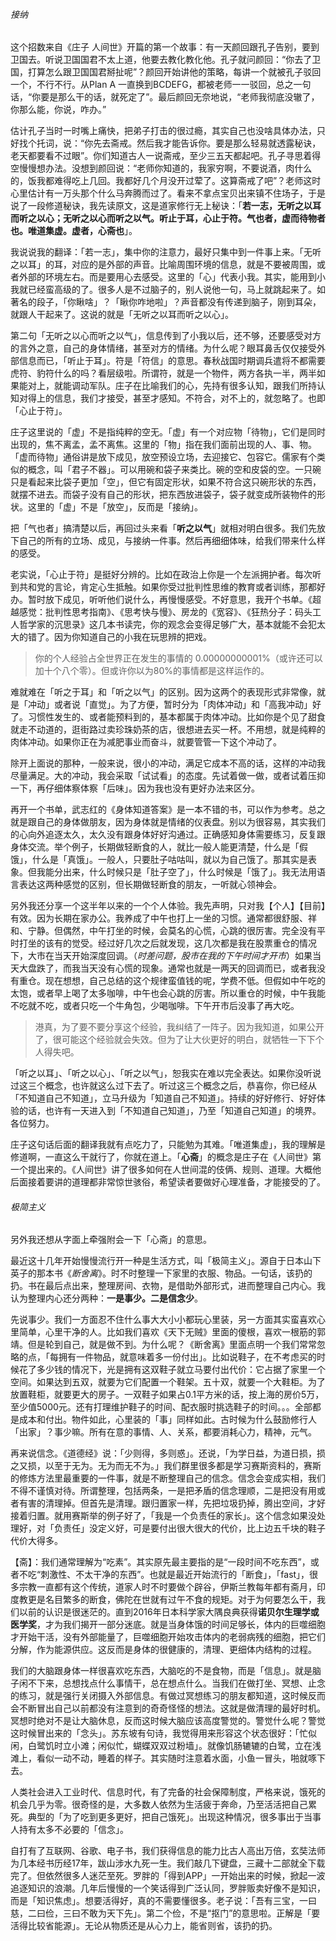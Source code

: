 

###### 接纳

这个招数来自《庄子 人间世》开篇的第一个故事：有一天颜回跟孔子告别，要到卫国去。听说卫国国君不太上道，他要去教化教化他。孔子就问颜回：“你去了卫国，打算怎么跟卫国国君掰扯呢”？颜回开始讲他的策略，每讲一个就被孔子驳回一个，不行不行。从Plan A 一直换到BCDEFG，都被老师一一驳回，总之一句话，“你要是那么干的话，就死定了”。最后颜回无奈地说，“老师我彻底没辙了，你那么能，你说，咋办。”

估计孔子当时一时嘴上痛快，把弟子打击的很过瘾，其实自己也没啥具体办法，只好找个托词，说：“你先去斋戒。然后我才能告诉你。要是那么轻易就透露秘诀，老天都要看不过眼”。你们知道古人一说斋戒，至少三五天都起吧。孔子寻思着得空慢慢想办法。没想到颜回说：“老师你知道的，我家穷啊，不要说酒，肉什么的，饭我都难得吃上几回。我都好几个月没开过荤了。这算斋戒了吧”？老师这时心里估计有一万头那个什么马奔腾而过了。看来不拿点宝贝出来镇不住场子，于是说了一段修道秘诀，我先读原文，这是道家修行无上秘诀：「**若一志，无听之以耳而听之以心；无听之以心而听之以气。听止于耳，心止于符。气也者，虚而待物者也。唯道集虚。虚者，心斋也**」。

我说说我的翻译：「若一志」，集中你的注意力，最好只集中到一件事上来。「无听之以耳」的耳，对应的是外部的声音。比喻周围环境的信息，就是不要被周围，或者外部的环境左右。而是要用心去感受。这里的「心」代表小我。其实，能用到小我就已经蛮高级的了。很多人是不过脑子的，别人说他一句，马上就跳起来了。如著名的段子，「你瞅啥」？「瞅你咋地啦」？声音都没有传递到脑子，刚到耳朵，就跟人干起来了。这说的就是「无听之以耳而听之以心」。

第二句「无听之以心而听之以气」，信息传到了小我以后，还不够，还要感受对方的言外之意，自己的身体情绪，甚至对方的情绪。为什么呢？眼耳鼻舌仅仅接受外部信息而已，「听止于耳」。符是「符信」的意思。春秋战国时期调兵遣将不都需要虎符、豹符什么的吗？看层级啦。所谓符，就是一个物件，两方各执一半，两半如果能对上，就能调动军队。庄子在比喻我们的心，先持有很多认知，跟我们所持认知对得上的信息，我们才接受，甚至才感知。不符合，对不上的，就忽略了。也即「心止于符」。

庄子这里说的「虚」不是指纯粹的空无。「虚」有一个对应物「待物」，它们是同时出现的，焦不离孟，孟不离焦。这里的「物」指在我们面前出现的人、事、物。「虚而待物」通俗讲是放下成见，放空预设立场，去迎接它、包容它。儒家有个类似的概念，叫「君子不器」。可以用碗和袋子来类比。碗的空和皮袋的空。一只碗只是看起来比袋子更加「空」，但它有固定形状，如果不符合这只碗形状的东西，就摆不进去。而袋子没有自己的形状，把东西放进袋子，袋子就变成所装物件的形状。这里的「虚」不是「放空」，反而是「接纳」。

把「气也者」搞清楚以后，再回过头来看「**听之以气**」就相对明白很多。我们先放下自己的所有的立场、成见，与接纳一件事。然后再细细体味，给我们带来什么样的感受。



老实说，「心止于符」是挺好分辨的。比如在政治上你是一个左派拥护者。每次听到共和党的言论，肯定心生抵触。如果你受过批判性思维的教育或者训练，那都好办。暂时放下成见，听听他们说什么，再慢慢感受。不好意思，我开个书单。《超越感觉：批判性思考指南》、《思考快与慢》、房龙的《宽容》、《狂热分子：码头工人哲学家的沉思录》这几本书读完，你的观念会变得足够广大，基本就能不会犯太大的错了。因为你知道自己的小我在玩思辨的把戏。

> 你的个人经验占全世界正在发生的事情的 0.00000000001%（或许还可以加十个八个零）。但或许你以为80%的事情都是这样运作的。



难就难在「听之于耳」和「听之以气」的区别。因为这两个的表现形式非常像，就是「冲动」或者说「直觉」。为了方便，暂时分为「肉体冲动」和「高我冲动」好了。习惯性发生的、或者能预料到的，基本都属于肉体冲动。比如你是个见了甜食就走不动道的，逛街路过卖珍珠奶茶的店，很想进去买一杯。不用想，就是纯粹的肉体冲动。如果你正在为减肥事业而奋斗，就要管管一下这个冲动了。

除开上面说的那种，一般来说，很小的冲动，满足它成本不高的话，这样的冲动我尽量满足。大的冲动，我会采取「试试看」的态度。先试着做一做，或者试着压抑一下，再仔细体察体察「后味」。因为我也没有更好办法来区分。

再开一个书单，武志红的《身体知道答案》是一本不错的书，可以作为参考。总之就是跟自己的身体做朋友，因为身体就是情绪的仪表盘。别以为很容易，其实我们的心向外追逐太久，太久没有跟身体好好沟通过。正确感知身体需要练习，反复跟身体交流。举个例子，长期做轻断食的人，就比一般人能更清楚，什么是「假饿」，什么是「真饿」。一般人，只要肚子咕咕叫，就以为自己饿了。那其实是表象。但我能分出来，什么时候只是「肚子空了」，什么时候是「饿了」。我无法用语言表达这两种感觉的区别，但长期做轻断食的朋友，一听就心领神会。

另外我还分享一个这半年以来的一个个人体验。我先声明，只对我【个人】【目前】有效。因为长期在家办公。我养成了中午也打上一坐的习惯。通常都很舒服、祥和、宁静。但偶然，中午打坐的时候，会莫名的心慌，心跳的很厉害。完全没有平时打坐的该有的觉受。经过好几次之后就发现，这几次都是我在股票重仓的情况下，大市在当天开始深度回调。（*时差问题，股市在我的下午时间才开市*）如果当天大盘跌了，而我当天没有心慌的现象。通常也就是一两天的回调而已，或者我没有重仓。现在想想，自己总结的这个规律蛮值钱的呢，学费不低。但假如中午吃的太饱，或者早上喝了太多咖啡，中午也会心跳的厉害。所以重仓的时候，中午我能不吃就不吃，或者只吃一个牛角包，少喝咖啡。下午开市后没事了再大吃。

> 港真，为了要不要分享这个经验，我纠结了一阵子。因为我知道，如果公开了，很可能这个经验就会失效。但为了让大伙更好的明白，就牺牲一下下个人得失吧。



「听之以耳」、「听之以心」、「听之以气」，恕我实在难以完全表达。如果你没听说过这三个概念，也许就这么过下去了。听过这三个概念之后，恭喜你，你已经从「不知道自己不知道」，立马升级为「知道自己不知道」。持续的好好修行、好好体验的话，也许有一天进入到「不知道自己知道」，乃至「知道自己知道」的境界。各位努力。



庄子这句话后面的翻译我就有点吃力了，只能勉为其难。「唯道集虚」，我的理解是修道啊，一直这么干就行了，你就在道上。「**心斋**」的概念是庄子在《人间世》第一个提出来的。《人间世》讲了很多如何在人世间混的伎俩、规则、道理。大概他后面接着要讲的道理都非常惊世骇俗，希望读者要做好心理准备，才能接受的了。



###### 极简主义

另外我还想从字面上牵强附会一下「心斋」的意思。

最近这十几年开始慢慢流行开一种是生活方式，叫「极简主义」。源自于日本山下英子的那本书《*断舍离*》。时不时整理一下家里的衣服、物品。一句话，该扔的扔。书在最后点出来，整理房间、衣物，是借助外部形式，进而整理自己内心。我认为整理内心还分两种：**一是事少。二是信念少**。

先说事少。我们一方面忍不住什么事大大小小都玩心里装，另一方面其实蛮喜欢心里简单，心里干净的人。比如我们喜欢《天下无贼》里面的傻根，喜欢一根筋的郭靖。但是轮到自己，就是做不到。为什么呢？《断舍离》里面点明一个我们常常忽略的点，「每拥有一件物品，就意味着多一份付出」。比如说鞋子，在不考虑买的时候花了多少钱的情况下，光是拥有这双鞋子就立马要付出代价：它占据了家里一个空间。如果达到五双，就要为它们配置一个鞋架。五十双，就要一个大鞋柜。为了放置鞋柜，就要更大的房子。一双鞋子如果占0.1平方米的话，按上海的房价5万，至少值5000元。还有打理维护鞋子的时间、配衣服时挑选鞋子的时间。。。全部都是成本和付出。物件如此，心里装的「事」同样如此。古时候为什么鼓励修行人「出家」？事少嘛。所有在意的事情、人、关系，都要消耗心力，精神，元气。

再来说信念。《道德经》说：「少则得，多则惑」。还说，「为学日益，为道日损，损之又损，以至于无为。无为而无不为。」我们群里很多都是学习赛斯资料的，赛斯的修炼方法里最重要的一件事，就是不断整理自己的信念。信念会变成实相，我们不得不谨慎对待。所谓整理，包括两条，一是把矛盾的信念理顺，二是把没有用或者有害的清理掉。但首先是清理。跟归置家一样，先把垃圾扔掉，腾出空间，才好接着归置。就用赛斯举的例子好了，「我是一个负责任的家长」。这个信念如果没处理好，对「负责任」没定义好，可是要付出很大很大的代价，比上边五千块的鞋子代价大得多。



【斋】：我们通常理解为“吃素”。其实原先最主要指的是“一段时间不吃东西”，或者不吃“刺激性、不太干净的东西”。也就是最近开始流行的「断食」，「fast」，很多宗教一直都有这个传统，道家人时不时要做个辟谷，伊斯兰教每年都有斋月，印度教更是名目繁多的断食，佛陀在世就有过午不食的规矩。对于为何要怎么干，我们以前的认识是很迷茫的。直到2016年日本科学家大隅良典获得**诺贝尔生理学或医学奖**，才为我们揭开一部分迷底。就是当身体饿的时间足够长，体内的巨噬细胞才开始干活，没有外部能量了，巨噬细胞开始攻击体内的老弱病残的细胞，把它们分解，作为能源供应。这反而是身体的很健康的，清理、更细体内结构的过程。

我们的大脑跟身体一样很喜欢吃东西，大脑吃的不是食物，而是「信息」。就是脑子闲不下来，总想找点什么事情干，总在想点什么。当我们在做打坐、冥想、止念的练习，就是强行关闭摄入外部信息。有做过冥想练习的朋友都知道，这时候反而会不断冒出自己以前都没有注意到的奇奇怪怪的想法。这就是做清理的最好时机。冥想时绝对不是让大脑休息，反而这时候大脑应该高度警觉的。警觉什么呢？警觉这时候冒出来的「念头」。苏东坡有句诗，我觉得用来形容这个状态很好：「忙似闲，白鹭饥时立小滩；闲似忙，蝴蝶双双过粉墙」。就像饥肠辘辘的白鹭，立在浅滩上，看似一动不动，睡着的样子。其实随时注意着水面，小鱼一冒头，啪就啄下去。



人类社会进入工业时代、信息时代，有了完备的社会保障制度，严格来说，饿死的机会几乎为零。很奇怪的是，大多数人依然为生活疲于奔命，乃至活活把自己累死。典型的「为了吃到更多更好，把自己饿死」。出现这种情况，很多事出于当事人持有太多不必要的「信念」。

自打有了互联网、谷歌、电子书，我们获得信息的能力比古人高出万倍，玄奘法师为几本经书历经17年，跋山涉水九死一生。我们敲几下键盘，三藏十二部就全下载完了。但依然很多人迷茫至死。罗胖的「得到APP」一开始出来的时候，掀起一波追逐知识的浪潮。几年后慢慢的一个笑话得到广泛认同，罗胖贩卖好像不是知识，而是「知识焦虑」。想要活得好，真的不需要懂很多。老子说：「吾有三宝，一曰慈，二曰俭，三曰不敢为天下先」。第二个俭，不是“抠门”的意思啦。正解是「要活得比较省能源」。无论从物质还是从心力上，能省则省，该扔的扔。



